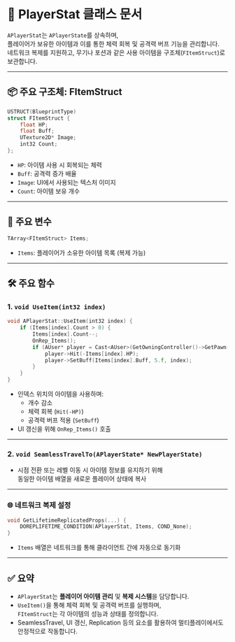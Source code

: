 # 🧾 PlayerStat 클래스 문서

`APlayerStat`는 `APlayerState`를 상속하며,  
플레이어가 보유한 아이템과 이를 통한 체력 회복 및 공격력 버프 기능을 관리합니다.  
네트워크 복제를 지원하고, 무기나 포션과 같은 사용 아이템을 구조체(`FItemStruct`)로 보관합니다.

---

## 📦 주요 구조체: FItemStruct

```cpp
USTRUCT(BlueprintType)
struct FItemStruct {
    float HP;
    float Buff;
    UTexture2D* Image;
    int32 Count;
};
```

- `HP`: 아이템 사용 시 회복되는 체력  
- `Buff`: 공격력 증가 배율  
- `Image`: UI에서 사용되는 텍스처 이미지  
- `Count`: 아이템 보유 개수

---

## 🔧 주요 변수

```cpp
TArray<FItemStruct> Items;
```

- `Items`: 플레이어가 소유한 아이템 목록 (복제 가능)

---

## 🛠 주요 함수

### 1. `void UseItem(int32 index)`

```cpp
void APlayerStat::UseItem(int32 index) {
    if (Items[index].Count > 0) {
        Items[index].Count--;
        OnRep_Items();
        if (AUser* player = Cast<AUser>(GetOwningController()->GetPawn())) {
            player->Hit(-Items[index].HP);
            player->SetBuff(Items[index].Buff, 5.f, index);
        }
    }
}
```

- 인덱스 위치의 아이템을 사용하며:
  - 개수 감소
  - 체력 회복 (`Hit(-HP)`)
  - 공격력 버프 적용 (`SetBuff`)
- UI 갱신을 위해 `OnRep_Items()` 호출

---

### 2. `void SeamlessTravelTo(APlayerState* NewPlayerState)`

- 시점 전환 또는 레벨 이동 시 아이템 정보를 유지하기 위해  
  동일한 아이템 배열을 새로운 플레이어 상태에 복사

---

### 🌐 네트워크 복제 설정

```cpp
void GetLifetimeReplicatedProps(...) {
    DOREPLIFETIME_CONDITION(APlayerStat, Items, COND_None);
}
```

- `Items` 배열은 네트워크를 통해 클라이언트 간에 자동으로 동기화

---

## ✅ 요약

- `APlayerStat`는 **플레이어 아이템 관리** 및 **복제 시스템**을 담당합니다.  
- `UseItem()`을 통해 체력 회복 및 공격력 버프를 실행하며,  
  `FItemStruct`는 각 아이템의 성능과 상태를 정의합니다.  
- SeamlessTravel, UI 갱신, Replication 등의 요소를 활용하여 멀티플레이에서도 안정적으로 작동합니다.
